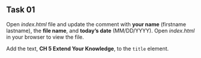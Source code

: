 ## Task 01
Open *index.html* file and update the comment with **your name** (firstname lastname), the **file name**, and **today’s date** (MM/DD/YYYY).  Open *index.html* in your browser to view the file. 

Add the text, **CH 5 Extend Your Knowledge**, to the `title` element.
